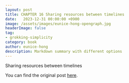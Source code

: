 ```yaml
---
layout: post
title: CHAPTER 16 Sharing resources between timelines
date:   2023-12-31 00:00:00 +0900
image: /assets/images/eunice-hong-opengraph.jpg
headerImage: false
tag:
- grokking-simplicity
category: book
author: eunice-hong
description: Markdown summary with different options
---
```


Sharing resources between timelines

You can find the original post [here](https://livebook.manning.com/book/grokking-simplicity/chapter-16/).
